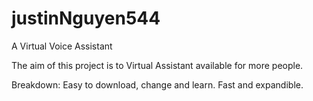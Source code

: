 # justinNguyen544

A Virtual Voice Assistant

The aim of this project is to Virtual Assistant available for more people.

Breakdown:
    Easy to download, change and learn.
    Fast and expandible.